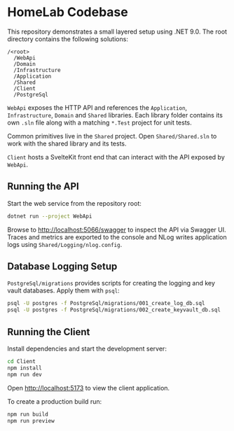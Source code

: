 # HomeLab Codebase

This repository demonstrates a small layered setup using .NET 9.0. The root directory contains the following solutions:

```
/<root>
  /WebApi
  /Domain
  /Infrastructure
  /Application
  /Shared
  /Client
  /PostgreSql
```

`WebApi` exposes the HTTP API and references the `Application`, `Infrastructure`, `Domain` and `Shared` libraries. Each library folder contains its own `.sln` file along with a matching `*.Test` project for unit tests.

Common primitives live in the `Shared` project. Open `Shared/Shared.sln` to work with the shared library and its tests.

`Client` hosts a SvelteKit front end that can interact with the API exposed by `WebApi`.

## Running the API

Start the web service from the repository root:

```bash
dotnet run --project WebApi
```

Browse to <http://localhost:5066/swagger> to inspect the API via Swagger UI. Traces and metrics are exported to the console and NLog writes application logs using `Shared/Logging/nlog.config`.

## Database Logging Setup

`PostgreSql/migrations` provides scripts for creating the logging and key vault databases. Apply them with `psql`:

```bash
psql -U postgres -f PostgreSql/migrations/001_create_log_db.sql
psql -U postgres -f PostgreSql/migrations/002_create_keyvault_db.sql
```

## Running the Client

Install dependencies and start the development server:

```bash
cd Client
npm install
npm run dev
```

Open <http://localhost:5173> to view the client application.

To create a production build run:

```bash
npm run build
npm run preview
```
